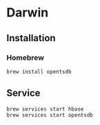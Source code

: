 # Darwin

## Installation

### Homebrew

```sh
brew install opentsdb
```

## Service

```sh
brew services start hbase
brew services start opentsdb
```
